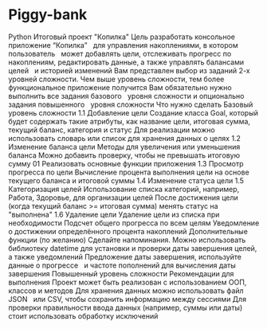 # Piggy-bank
Python Итоговый проект "Копилка"
Цель разработать консольное приложение “Копилка”   для управления накоплениями, в котором пользователь   может добавлять цели, отслеживать прогресс по накоплениям, редактировать данные, а также управлять балансами целей   и историей изменений Вам представлен выбор из заданий 2-х уровней сложности. Чем выше уровень сложности, тем более функциональное приложение получится Вам обязательно нужно выполнить все задания базового   уровня сложности и опционально задания повышенного   уровня сложности Что нужно сделать 
Базовый уровень сложности 
1.1 Добавление цели Создание класса Goal, который будет содержать такие атрибуты, как название цели, итоговая сумма, текущий баланс, категория и статус Для реализации можно использовать словарь или список для хранения данных о целях 
1.2 Изменение баланса цели Методы для увеличения или уменьшения баланса Можно добавить проверку, чтобы не превышать итоговую сумму 01 Реализовать основные функции приложения 
1.3 Просмотр прогресса по цели Вычисление процента выполнения цели на основе текущего баланса и итоговой суммы 
1.4 Изменение статуса цели 
1.5 Категоризация целей Использование списка категорий, например, Работа, Здоровье, для организации целей После достижения цели (когда текущий баланс >= итоговая сумма) менять статус на "выполнена" 
1.6 Удаление цели Удаление цели из списка при необходимости Подсчет общего прогресса по всем целям Уведомление о достижении определённого процента накоплений Дополнительные функции (по желанию) Сделайте напоминания. Можно использовать библиотеку datetime для установки и проверки даты завершения целей, а также уведомлений Предложение даты завершения, используйте данные о прогрессе   и частоте пополнений для вычисления даты завершения Повышенный уровень сложности Рекомендации для выполнения Проект может быть реализован с использованием ООП, классов и методов Для хранения данных можно использовать файл JSON   или CSV, чтобы сохранить информацию между сессиями Для проверки правильности ввода данных (например, суммы или даты) стоит использовать обработку исключений
